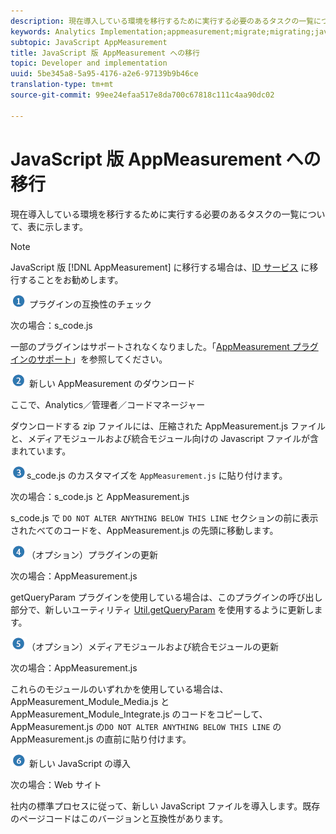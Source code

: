 ```yaml
---
description: 現在導入している環境を移行するために実行する必要のあるタスクの一覧について、表に示します。
keywords: Analytics Implementation;appmeasurement;migrate;migrating;javascript
subtopic: JavaScript AppMeasurement
title: JavaScript 版 AppMeasurement への移行
topic: Developer and implementation
uuid: 5be345a8-5a95-4176-a2e6-97139b9b46ce
translation-type: tm+mt
source-git-commit: 99ee24efaa517e8da700c67818c111c4aa90dc02

---
```



# JavaScript 版 AppMeasurement への移行

現在導入している環境を移行するために実行する必要のあるタスクの一覧について、表に示します。

>[!NOTE]
>
>JavaScript 版 [!DNL AppMeasurement] に移行する場合は、[ID サービス](/help/implement/js-implementation/c-unique-visitors/visid-service.md) に移行することをお勧めします。

![](assets/step1_icon.png) プラグインの互換性のチェック

次の場合：s\_code.js

一部のプラグインはサポートされなくなりました。「[AppMeasurement プラグインのサポート](/help/implement/js-implementation/c-appmeasurement-js/plugins-support.md)」を参照してください。

![](assets/step2_icon.png) 新しい AppMeasurement のダウンロード

ここで、Analytics／管理者／コードマネージャー

ダウンロードする zip ファイルには、圧縮された AppMeasurement.js ファイルと、メディアモジュールおよび統合モジュール向けの Javascript ファイルが含まれています。

![](assets/step3_icon.png)s\_code.js のカスタマイズを `AppMeasurement.js` に貼り付けます。

次の場合：s\_code.js と AppMeasurement.js

s\_code.js で `DO NOT ALTER ANYTHING BELOW THIS LINE` セクションの前に表示されたべてのコードを、AppMeasurement.js の先頭に移動します。

![](assets/step4_icon.png)（オプション）プラグインの更新

次の場合：AppMeasurement.js

getQueryParam プラグインを使用している場合は、このプラグインの呼び出し部分で、新しいユーティリティ [Util.getQueryParam](/help/implement/js-implementation/util-getqueryparam.md) を使用するように更新します。

![](assets/step5_icon.png)（オプション）メディアモジュールおよび統合モジュールの更新

次の場合：AppMeasurement.js

これらのモジュールのいずれかを使用している場合は、AppMeasurement\_Module\_Media.js と AppMeasurement\_Module\_Integrate.js のコードをコピーして、AppMeasurement.js の`DO NOT ALTER ANYTHING BELOW THIS LINE` の AppMeasurement.js の直前に貼り付けます。

![](assets/step6_icon.png) 新しい JavaScript の導入

次の場合：Web サイト

社内の標準プロセスに従って、新しい JavaScript ファイルを導入します。既存のページコードはこのバージョンと互換性があります。
